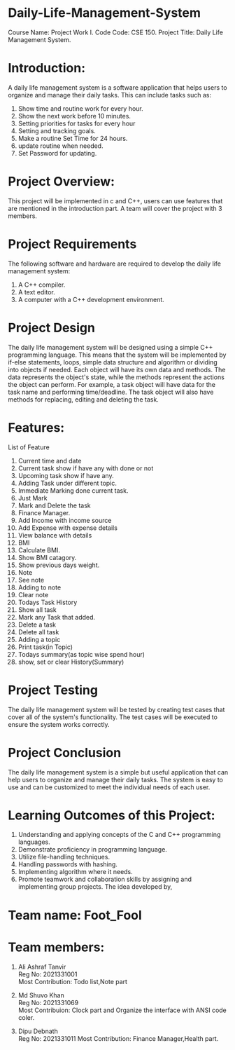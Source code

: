 # Daily-Life-Management-System
Course Name: Project Work I.
Code Code: CSE 150.
Project Title: Daily Life Management System.
# Introduction:
A daily life management system is a software application that helps users to organize and
manage their daily tasks. This can include tasks such as:
1. Show time and routine work for every hour.
2. Show the next work before 10 minutes.
3. Setting priorities for tasks for every hour
4. Setting and tracking goals.
5. Make a routine Set Time for 24 hours.
6. update routine when needed.
7. Set Password for updating.
# Project Overview:
This project will be implemented in c and C++, users can use features that are mentioned in the
introduction part. A team will cover the project with 3 members.
# Project Requirements
The following software and hardware are required to develop the daily life management system:
1. A C++ compiler.
2. A text editor.
3. A computer with a C++ development environment.
# Project Design
The daily life management system will be designed using a simple C++ programming language.
This means that the system will be implemented by if-else statements, loops, simple data
structure and algorithm or dividing into objects if needed.
Each object will have its own data and methods. The data represents the object's state, while
the methods represent the actions the object can perform. For example, a task object will have
data for the task name and performing time/deadline. The task object will also have methods for
replacing, editing and deleting the task.
# Features:
 List of Feature 
 1.  Current time and date 
 2.  Current task show if have any with done or not 
 3.  Upcoming task show if have any. 
 4.  Adding Task under different topic. 
 5.  Immediate Marking done current task. 
 1.  Just Mark 
 2.  Mark and Delete the task 
 6.  Finance Manager. 
 1.  Add Income with income source 
 2.  Add Expense with expense details 
 3.  View balance with details 
 7.  BMI 
 1.  Calculate BMI. 
 2.  Show BMI catagory. 
 3.  Show previous days weight. 
 8.  Note 
 1.  See note 
 2.  Adding to note 
 3.  Clear note 
 9.  Todays Task History 
 10.  Show all task 
 11.  Mark any Task that added. 
 12.  Delete a task 
 13.  Delete all task 
 14.  Adding a topic 
 15.  Print task(in Topic) 
 16.  Todays summary(as topic wise spend hour) 
 17.  show, set or clear History(Summary)
# Project Testing
The daily life management system will be tested by creating test cases that cover all of the
system's functionality. The test cases will be executed to ensure the system works correctly.
# Project Conclusion
The daily life management system is a simple but useful application that can help users to
organize and manage their daily tasks. The system is easy to use and can be customized to
meet the individual needs of each user.
# Learning Outcomes of this Project:
1. Understanding and applying concepts of the C and C++ programming languages.
2. Demonstrate proficiency in programming language.
3. Utilize file-handling techniques.
4. Handling passwords with hashing.
4. Implementing algorithm where it needs.
5. Promote teamwork and collaboration skills by assigning and implementing group projects.
The idea developed by,

# Team name: Foot_Fool

# Team members:
1. Ali Ashraf Tanvir<br>
Reg No: 2021331001<br>
Most Contribution: Todo list,Note part

2. Md Shuvo Khan<br>
Reg No: 2021331069<br>
Most Contribuion: Clock part and Organize the interface with ANSI code coler.

3. Dipu Debnath<br>
Reg No: 2021331011
Most Contribution: Finance Manager,Health part.



